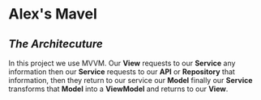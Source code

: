 
# **Alex's Mavel**

## *The Architecuture*

In this project we use MVVM. Our **View** requests to our **Service** any information then our **Service** requests to our **API** or **Repository** that information, then they return to our service our **Model** 
finally our **Service** transforms that **Model**  into a **ViewModel** and returns to our **View**.


